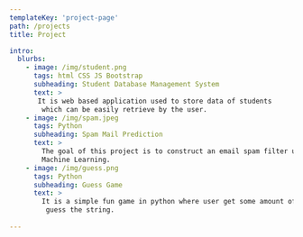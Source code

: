 ```yaml
---
templateKey: 'project-page'
path: /projects
title: Project 

intro:
  blurbs: 
    - image: /img/student.png
      tags: html CSS JS Bootstrap
      subheading: Student Database Management System
      text: >
       It is web based application used to store data of students
        which can be easily retrieve by the user.
    - image: /img/spam.jpeg
      tags: Python
      subheading: Spam Mail Prediction
      text: >
        The goal of this project is to construct an email spam filter using 
        Machine Learning.
    - image: /img/guess.png
      tags: Python
      subheading: Guess Game
      text: >
        It is a simple fun game in python where user get some amount of time to
         guess the string.
   
---
```

